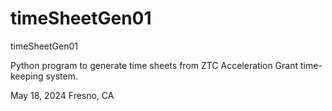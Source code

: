 # timeSheetGen01
timeSheetGen01

Python program to generate time sheets from ZTC Acceleration Grant time-keeping system.

May 18, 2024
Fresno, CA
